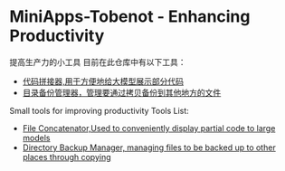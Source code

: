 # MiniApps-Tobenot - Enhancing Productivity
提高生产力的小工具
目前在此仓库中有以下工具：
- [代码拼接器,用于方便地给大模型展示部分代码](LLM/代码拼接器.py)
- [目录备份管理器，管理要通过拷贝备份到其他地方的文件](Life/目录备份管理器.py)

Small tools for improving productivity
Tools List:
- [File Concatenator,Used to conveniently display partial code to large models](LLM/代码拼接器.py)
- [Directory Backup Manager, managing files to be backed up to other places through copying](Life/目录备份管理器.py)
  


